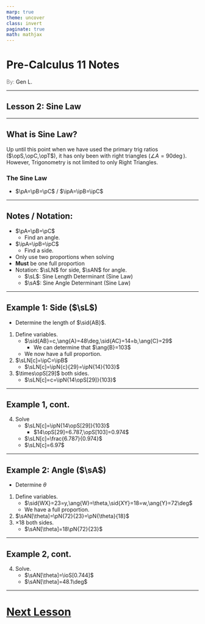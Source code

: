 ```yaml
---
marp: true
theme: uncover
class: invert
paginate: true
math: mathjax
---
```


$\newcommand{\ipB}{\frac{b}{\opS[B]}}$
$\newcommand{\ipC}{\frac{c}{\opS[C]}}$
$\newcommand{\sL}{\mathcal{sL}}$
$\newcommand{\sid}[1]{\overline{#1}}$

# <!--fit--> Pre-Calculus 11 Notes
<span style="color:grey">By:</span> Gen L.

<!--_footer: In partnership with Hyperion University, 2023-->

$\newcommand{\deg}{^\circ}$
$\newcommand{\ipA}{\frac{a}{\opS[A]}}$
$\newcommand{\sA}{\mathcal{sA}}$
$\newcommand{\ang}[1]{\angle #1}$

---

$\newcommand{\opT}[1][]{\mathcal{T}(#1)}$
$\newcommand{\opS}[1][]{\mathcal{S}(#1)}$
$\newcommand{\ioS}[1][]{\mathcal{S}^{-1}(#1)}$
$\newcommand{\opC}[1][]{\mathcal{C}(#1)}$
$\newcommand{\sLN}[1][N]{\mathcal{sL}(#1)}$

## Lesson 2: Sine Law

$\newcommand{\pA}{\frac{\opS[A]}{a}}$
$\newcommand{\pB}{\frac{\opS[B]}{b}}$
$\newcommand{\pC}{\frac{\opS[C]}{c}}$
$\newcommand{\sAN}[1][N]{\mathcal{sA}(#1)}$
$\newcommand{\ref}{\theta_R}$

---

$\newcommand{\ipN}[2]{\frac{#1}{\opS[#2]}}$

## What is Sine Law?

Up until this point when we have used the primary trig ratios ($\opS,\opC,\opT$), it has only been with right triangles ($\angle A=90\deg$). However, Trigonometry is not limited to only Right Triangles.
### The Sine Law
* $\pA=\pB=\pC$ / $\ipA=\ipB=\ipC$

$\newcommand{\pN}[2]{\frac{\opS[#1]}{#2}}$

---

## Notes / Notation:

* $\pA=\pB=\pC$
    * Find an angle.
* $\ipA=\ipB=\ipC$
    * Find a side.
* Only use two proportions when solving
* **Must** be one full proportion
* Notation: $\sLN$ for side, $\sAN$ for angle.
    * $\sL$: Sine Length Determinant (Sine Law)
    * $\sA$: Sine Angle Determinant (Sine Law)

---

## Example 1: Side ($\sL$)

* Determine the length of $\sid{AB}$.
1) Define variables.
    * $\sid{AB}=c,\ang{A}=48\deg,\sid{AC}=14=b,\ang{C}=29$
        * We can determine that $\ang{B}=103$
    * We now have a full proportion.
2) $\sLN[c]=\ipC=\ipB$
    * $\sLN[c]=\ipN{c}{29}=\ipN{14}{103}$
3) $\times\opS[29]$ both sides.
    * $\sLN[c]=c=\ipN{14\opS[29]}{103}$

---

## Example 1, cont.

4) Solve
    * $\sLN[c]=\ipN{14\opS[29]}{103}$
        * $14\opS[29]=6.787,\opS[103]=0.974$
    * $\sLN[c]=\frac{6.787}{0.974}$
    * $\sLN[c]=6.97$

---

## Example 2: Angle ($\sA$)

* Determine $\theta$
1) Define variables.
    * $\sid{WX}=23=y,\ang{W}=\theta,\sid{XY}=18=w,\ang{Y}=72\deg$
    * We have a full proportion.
2) $\sAN[\theta]=\pN{72}{23}=\pN{\theta}{18}$
3) $\times18$ both sides.
    * $\sAN[\theta]=18\pN{72}{23}$

---

## Example 2, cont.
4) Solve.
    * $\sAN[\theta]=\ioS[0.744]$
    * $\sAN[\theta]=48.1\deg$

---

# [Next Lesson <i class="fa-solid fa-circle-arrow-right"></i>](Lesson%203%20(Cosine%20Law).html) 

<link rel="stylesheet" href="https://cdnjs.cloudflare.com/ajax/libs/font-awesome/6.3.0/css/all.min.css">